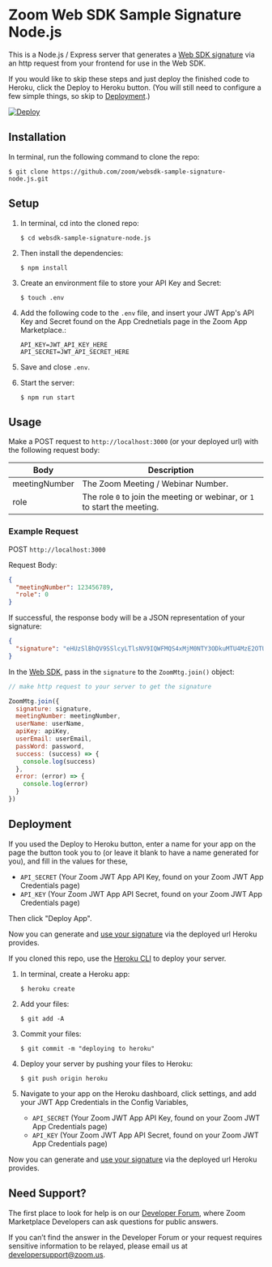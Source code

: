 # Zoom Web SDK Sample Signature Node.js

This is a Node.js / Express server that generates a [Web SDK signature](https://marketplace.zoom.us/docs/sdk/native-sdks/web/essential/signature) via an http request from your frontend for use in the Web SDK.

If you would like to skip these steps and just deploy the finished code to Heroku, click the Deploy to Heroku button. (You will still need to configure a few simple things, so skip to [Deployment](#deployment).)

[![Deploy](https://www.herokucdn.com/deploy/button.svg)](https://heroku.com/deploy)

## Installation

In terminal, run the following command to clone the repo:

`$ git clone https://github.com/zoom/websdk-sample-signature-node.js.git`

## Setup

1. In terminal, cd into the cloned repo:

   `$ cd websdk-sample-signature-node.js`

1. Then install the dependencies:

   `$ npm install`

1. Create an environment file to store your API Key and Secret:

   `$ touch .env`

1. Add the following code to the `.env` file, and insert your JWT App's API Key and Secret found on the App Crednetials page in the Zoom App Marketplace.:

   ```
   API_KEY=JWT_API_KEY_HERE
   API_SECRET=JWT_API_SECRET_HERE
   ```

1. Save and close `.env`.

1. Start the server:

   `$ npm run start`

## Usage

Make a POST request to `http://localhost:3000` (or your deployed url) with the following request body:

| Body                   | Description |
| -----------------------|-------------|
| meetingNumber          | The Zoom Meeting / Webinar Number. |
| role                   | The role `0` to join the meeting or webinar, or `1` to start the meeting. |

### Example Request

POST `http://localhost:3000`

Request Body:

```json
{
  "meetingNumber": 123456789,
  "role": 0
}
```

If successful, the response body will be a JSON representation of your signature:

```json
{
  "signature": "eHUzSlBhQV9SSlcyLTlsNV9IQWFMQS4xMjM0NTY3ODkuMTU4MzE2OTUzODc3My4wLkJMNEtiM3FINGx5ZzA1MUZtbGJOcGtPRnlFQS9lQUR2bGllVzJNNGZJeWs9"
}
```

In the [Web SDK](https://marketplace.zoom.us/docs/sdk/native-sdks/web/essential/start-join-meeting), pass in the `signature` to the `ZoomMtg.join()` object:

```js
// make http request to your server to get the signature

ZoomMtg.join({
  signature: signature,
  meetingNumber: meetingNumber,
  userName: userName,
  apiKey: apiKey,
  userEmail: userEmail,
  passWord: password,
  success: (success) => {
    console.log(success)
  },
  error: (error) => {
    console.log(error)
  }
})
```

## Deployment

If you used the Deploy to Heroku button, enter a name for your app on the page the button took you to (or leave it blank to have a name generated for you), and fill in the values for these,

- `API_SECRET` (Your Zoom JWT App API Key, found on your Zoom JWT App Credentials page)
- `API_KEY` (Your Zoom JWT App API Secret, found on your Zoom JWT App Credentials page)

Then click "Deploy App".

Now you can generate and [use your signature](#usage) via the deployed url Heroku provides.

If you cloned this repo, use the [Heroku CLI](https://devcenter.heroku.com/articles/heroku-cli) to deploy your server.

1. In terminal, create a Heroku app:

   `$ heroku create`

1. Add your files:

   `$ git add -A`

1. Commit your files:

   `$ git commit -m "deploying to heroku"`

1. Deploy your server by pushing your files to Heroku:

   `$ git push origin heroku`

1. Navigate to your app on the Heroku dashboard, click settings, and add your JWT App Credentials in the Config Variables,

   - `API_SECRET` (Your Zoom JWT App API Key, found on your Zoom JWT App Credentials page)
   - `API_KEY` (Your Zoom JWT App API Secret, found on your Zoom JWT App Credentials page)

Now you can generate and [use your signature](#usage) via the deployed url Heroku provides.

## Need Support?

The first place to look for help is on our [Developer Forum](https://devforum.zoom.us/), where Zoom Marketplace Developers can ask questions for public answers.

If you can’t find the answer in the Developer Forum or your request requires sensitive information to be relayed, please email us at developersupport@zoom.us.
